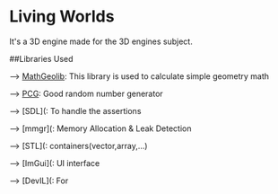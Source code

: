 
# Living Worlds
It's a 3D engine made for the 3D engines subject.

##Libraries Used


--> [MathGeolib](https://github.com/juj/MathGeoLib): This library is used to calculate simple geometry math

--> [PCG](http://www.pcg-random.org/download.html): Good random number generator

--> [SDL](: To handle the assertions

--> [mmgr](: Memory Allocation & Leak Detection

--> [STL](: containers(vector,array,...)

--> [ImGui](: UI interface

--> [DevIL](: For
